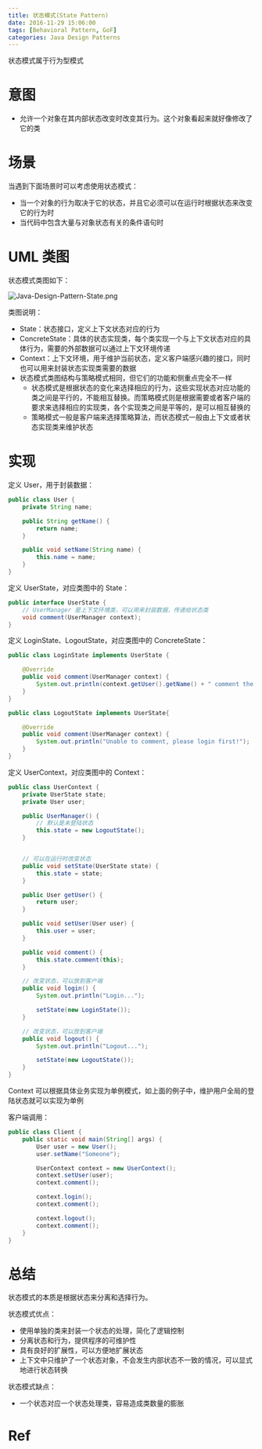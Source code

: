 ```yaml
---
title: 状态模式(State Pattern)
date: 2016-11-29 15:06:00
tags: [Behavioral Pattern, GoF]
categories: Java Design Patterns
---
```


状态模式属于行为型模式

<!-- more -->

# 意图

* 允许一个对象在其内部状态改变时改变其行为。这个对象看起来就好像修改了它的类

# 场景

当遇到下面场景时可以考虑使用状态模式：

* 当一个对象的行为取决于它的状态，并且它必须可以在运行时根据状态来改变它的行为时
* 当代码中包含大量与对象状态有关的条件语句时

# UML 类图

状态模式类图如下：

![Java-Design-Pattern-State.png](http://otg3f8t90.bkt.clouddn.com/2018/1/9/Java-Design-Pattern-State.png)

类图说明：

* State：状态接口，定义上下文状态对应的行为
* ConcreteState：具体的状态实现类，每个类实现一个与上下文状态对应的具体行为，需要的外部数据可以通过上下文环境传递
* Context：上下文环境，用于维护当前状态，定义客户端感兴趣的接口，同时也可以用来封装状态实现类需要的数据
* 状态模式类图结构与策略模式相同，但它们的功能和侧重点完全不一样
  * 状态模式是根据状态的变化来选择相应的行为，这些实现状态对应功能的类之间是平行的，不能相互替换。而策略模式则是根据需要或者客户端的要求来选择相应的实现类，各个实现类之间是平等的，是可以相互替换的
  * 策略模式一般是客户端来选择策略算法，而状态模式一般由上下文或者状态实现类来维护状态

# 实现

定义 User，用于封装数据：

```java
public class User {
    private String name;

    public String getName() {
        return name;
    }

    public void setName(String name) {
        this.name = name;
    }
}
```

定义 UserState，对应类图中的 State：

```java
public interface UserState {
    // UserManager 是上下文环境类，可以用来封装数据，传递给状态类
    void comment(UserManager context);
}
```

定义 LoginState、LogoutState，对应类图中的 ConcreteState：

```java
public class LoginState implements UserState {

    @Override
    public void comment(UserManager context) {
        System.out.println(context.getUser().getName() + " comment the message!");
    }
}
```

```java
public class LogoutState implements UserState{

    @Override
    public void comment(UserManager context) {
        System.out.println("Unable to comment, please login first!");
    }
}
```

定义 UserContext，对应类图中的 Context：

```java
public class UserContext {
    private UserState state;
    private User user;

    public UserManager() {
        // 默认是未登陆状态
        this.state = new LogoutState();
    }


    // 可以在运行时改变状态
    public void setState(UserState state) {
        this.state = state;
    }

    public User getUser() {
        return user;
    }

    public void setUser(User user) {
        this.user = user;
    }

    public void comment() {
        this.state.comment(this);
    }

    // 改变状态，可以放到客户端
    public void login() {
        System.out.println("Login...");

        setState(new LoginState());
    }

    // 改变状态，可以放到客户端
    public void logout() {
        System.out.println("Logout...");

        setState(new LogoutState());
    }
}
```

Context 可以根据具体业务实现为单例模式，如上面的例子中，维护用户全局的登陆状态就可以实现为单例

客户端调用：

```java
public class Client {
    public static void main(String[] args) {
        User user = new User();
        user.setName("Someone");

        UserContext context = new UserContext();
        context.setUser(user);
        context.comment();

        context.login();
        context.comment();

        context.logout();
        context.comment();
    }
}
```

# 总结

状态模式的本质是根据状态来分离和选择行为。

状态模式优点：

* 使用单独的类来封装一个状态的处理，简化了逻辑控制
* 分离状态和行为，提供程序的可维护性
* 具有良好的扩展性，可以方便地扩展状态
* 上下文中只维护了一个状态对象，不会发生内部状态不一致的情况，可以显式地进行状态转换

状态模式缺点：

* 一个状态对应一个状态处理类，容易造成类数量的膨胀

# Ref
